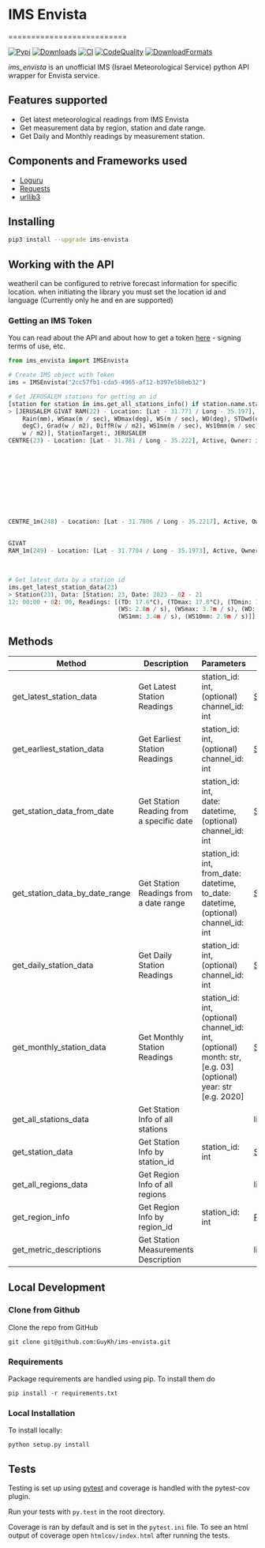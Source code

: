 # IMS Envista
==========================

[![Pypi](https://img.shields.io/pypi/v/ims-envista.svg)](https://pypi.python.org/pypi/ims-envista)
[![Downloads](https://static.pepy.tech/badge/ims-envista)](https://pepy.tech/project/py-ims-envista) 
[![CI](https://github.com/GuyKh/py-ims-envista/actions/workflows/ci.yml/badge.svg)](https://github.com/GuyKh/pi-ims-envista/actions)
[![CodeQuality](https://scrutinizer-ci.com/g/GuyKh/py-ims-envista/badges/quality-score.png?b=main)](https://scrutinizer-ci.com/g/GuyKh/py-ims-envista?b=main)
[![DownloadFormats](https://img.shields.io/pypi/format/ims-envista)](https://img.shields.io/pypi/format/ims-envista) 

*ims_envista*  is an unofficial IMS (Israel Meteorological Service) python API wrapper for Envista service.

## Features supported

* Get latest meteorological readings from IMS Envista
* Get measurement data by region, station and date range.
* Get Daily and Monthly readings by measurement station.

## Components and Frameworks used

* [Loguru](https://pypi.org/project/loguru/)
* [Requests ](https://pypi.org/project/requests/)
* [urllib3](https://pypi.org/project/urllib3/)

## Installing

```bash
pip3 install --upgrade ims-envista
```

## Working with the API

weatheril can be configured to retrive forecast information for specific location. when initiating the library you must set the location id and language (Currently only he and en are supported)

### Getting an IMS Token
You can read about the API and about how to get a token [here](https://ims.gov.il/en/ObservationDataAPI) - signing terms of use, etc.

```python
from ims_envista import IMSEnvista

# Create IMS object with Token
ims = IMSEnvista("2cc57fb1-cda5-4965-af12-b397e5b8eb32")

# Get JERUSALEM stations for getting an id
[station for station in ims.get_all_stations_info() if station.name.startswith("JERUSALEM")]
> [JERUSALEM GIVAT RAM(22) - Location: [Lat - 31.771 / Long - 35.197], Active, Owner: ims, RegionId: 7, Monitors: [
    Rain(mm), WSmax(m / sec), WDmax(deg), WS(m / sec), WD(deg), STDwd(deg), TD(degC), RH( %), TDmax(degC), TDmin(
    degC), Grad(w / m2), DiffR(w / m2), WS1mm(m / sec), Ws10mm(m / sec), Time(hhmm), NIP(
    w / m2)], StationTarget:, JERUSALEM
CENTRE(23) - Location: [Lat - 31.781 / Long - 35.222], Active, Owner: ims, RegionId: 7, Monitors: [Rain(mm),
                                                                                                   WSmax(m / sec),
                                                                                                   WDmax(deg),
                                                                                                   WS(m / sec), WD(deg),
                                                                                                   STDwd(deg), TD(degC),
                                                                                                   TDmax(degC),
                                                                                                   TDmin(degC),
                                                                                                   WS1mm(m / sec),
                                                                                                   Ws10mm(m / sec),
                                                                                                   Time(hhmm), BP(mb),
                                                                                                   RH( %)], StationTarget:, JERUSALEM
CENTRE_1m(248) - Location: [Lat - 31.7806 / Long - 35.2217], Active, Owner: ims, RegionId: 7, Monitors: [Rain_1_min(mm),
                                                                                                         Rain_Corr(
                                                                                                             mm)], StationTarget:, JERUSALEM
GIVAT
RAM_1m(249) - Location: [Lat - 31.7704 / Long - 35.1973], Active, Owner: ims, RegionId: 7, Monitors: [Rain_1_min(mm),
                                                                                                      Rain_Corr(
                                                                                                          mm)], StationTarget:]

# Get latest data by a station id
ims.get_latest_station_data(23)
> Station(23), Data: [Station: 23, Date: 2023 - 02 - 21
12: 00:00 + 02: 00, Readings: [(TD: 17.6°C), (TDmax: 17.8°C), (TDmin: 17.5°C), (RH: 58.0 %), (Rain: 0.0mm),
                               (WS: 2.8m / s), (WSmax: 3.7m / s), (WD: 285.0deg), (WDmax: 289.0deg), (STDwd: 10.5deg),
                               (WS1mm: 3.4m / s), (WS10mm: 2.9m / s)]]
```

## Methods

| Method  | Description  | Parameters  | Returns  |
|--- |--- |--- |--- |
| get_latest_station_data  | Get Latest Station Readings  | station_id: int, <br>(optional) channel_id: int  | [StationMeteorologicalReadings](./ims_envista/meteo_data.py)  |
| get_earliest_station_data  | Get Earliest Station Readings  | station_id: int, <br>(optional) channel_id: int  | [StationMeteorologicalReadings](./ims_envista/meteo_data.py)  |
| get_station_data_from_date  | Get Station Reading from a specific date  | station_id: int, <br>date: datetime, <br>(optional) channel_id: int  | [StationMeteorologicalReadings](./ims_envista/meteo_data.py)  |
| get_station_data_by_date_range  | Get Station Readings from a date range  | station_id: int, <br>from_date: datetime, <br>to_date: datetime, <br>(optional) channel_id: int  | [StationMeteorologicalReadings](./ims_envista/meteo_data.py)  |
| get_daily_station_data  | Get Daily Station Readings  | station_id: int, <br>(optional) channel_id: int  | [StationMeteorologicalReadings](./ims_envista/meteo_data.py)  |
| get_monthly_station_data  | Get Monthly Station Readings  | station_id: int, <br>(optional) channel_id: int, <br>(optional) month: str, [e.g. 03]<br>(optional) year: str [e.g. 2020]  | [StationMeteorologicalReadings](./ims_envista/meteo_data.py)  |
| get_all_stations_data  | Get Station Info of all stations  |   | list[[Station](./ims_envista/station_data.py)]  |
| get_station_data  | Get Station Info by station_id  | station_id: int  | [Station](./ims_envista/station_data.py)  |
| get_all_regions_data  | Get Region Info of all regions  |   | list[[Region](./ims_envista/station_data.py)]  |
| get_region_info  | Get Region Info by region_id  | station_id: int  | [Region](./ims_envista/station_data.py)  |
| get_metric_descriptions  | Get Station Measurements Description  |   | list[IMSVariable](./ims_envista/ims_variable.py)  |

## Local Development

### Clone from Github

Clone the repo from GitHub

```
git clone git@github.com:GuyKh/ims-envista.git
```

### Requirements

Package requirements are handled using pip. To install them do

```
pip install -r requirements.txt
```

### Local Installation

To install locally:

```
python setup.py install
```

## Tests

Testing is set up using [pytest](http://pytest.org) and coverage is handled
with the pytest-cov plugin.

Run your tests with ```py.test``` in the root directory.

Coverage is ran by default and is set in the ```pytest.ini``` file.
To see an html output of coverage open ```htmlcov/index.html``` after running the tests.
